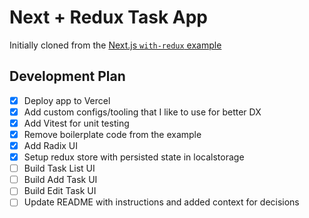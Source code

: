 # Next + Redux Task App

Initially cloned from the [Next.js `with-redux` example](https://github.com/vercel/next.js/tree/canary/examples/with-redux)

## Development Plan

- [x] Deploy app to Vercel
- [x] Add custom configs/tooling that I like to use for better DX
- [x] Add Vitest for unit testing
- [x] Remove boilerplate code from the example
- [x] Add Radix UI
- [x] Setup redux store with persisted state in localstorage
- [ ] Build Task List UI
- [ ] Build Add Task UI
- [ ] Build Edit Task UI
- [ ] Update README with instructions and added context for decisions
